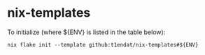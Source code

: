 # nix-templates
To initialize (where ${ENV} is listed in the table below):

```shell
nix flake init --template github:t1endat/nix-templates#${ENV}
```


